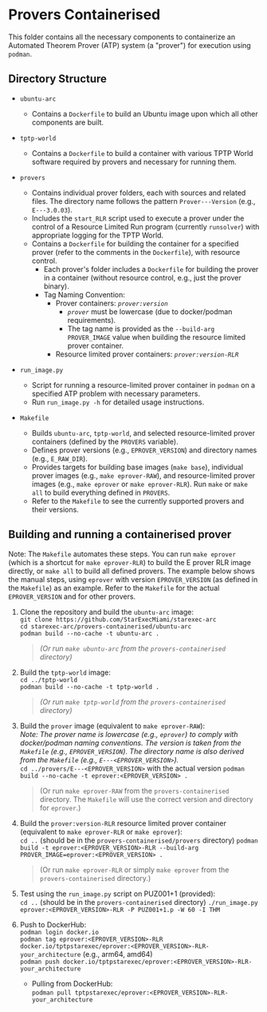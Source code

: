 # Provers Containerised

This folder contains all the necessary components to containerize an Automated Theorem Prover
(ATP) system (a "prover") for execution using `podman`.

## Directory Structure

- `ubuntu-arc`
  - Contains a `Dockerfile` to build an Ubuntu image upon which all other components are built.

- `tptp-world`
  - Contains a `Dockerfile` to build a container with various TPTP World software required by
    provers and necessary for running them.

- `provers`
  - Contains individual prover folders, each with sources and related files.
    The directory name follows the pattern `Prover---Version` (e.g., `E---3.0.03`).
  - Includes the `start_RLR` script used to execute a prover under the control of a Resource
    Limited Run program (currently `runsolver`) with appropriate logging for the TPTP World.
  - Contains a `Dockerfile` for building the container for a specified prover (refer to the
    comments in the `Dockerfile`), with resource control.
    - Each prover's folder includes a `Dockerfile` for building the prover in a container (without
      resource control, e.g., just the prover binary).
    - Tag Naming Convention:
      - Prover containers: *`prover:version`*
        - *`prover`* must be lowercase (due to docker/podman requirements).
        - The tag name is provided as the `--build-arg PROVER_IMAGE` value when building the
          resource limited prover container.
      - Resource limited prover containers: *`prover:version-RLR`*

- `run_image.py`
  - Script for running a resource-limited prover container in `podman` on a specified ATP problem
    with necessary parameters.
  - Run `run_image.py -h` for detailed usage instructions.

- `Makefile`
  - Builds `ubuntu-arc`, `tptp-world`, and selected resource-limited prover containers (defined
    by the `PROVERS` variable).
  - Defines prover versions (e.g., `EPROVER_VERSION`) and directory names (e.g., `E_RAW_DIR`).
  - Provides targets for building base images (`make base`), individual prover images
    (e.g., `make eprover-RAW`), and resource-limited prover images (e.g., `make eprover` or
    `make eprover-RLR`). Run `make` or `make all` to build everything defined in `PROVERS`.
  - Refer to the `Makefile` to see the currently supported provers and their versions.

## Building and running a containerised prover

Note: The `Makefile` automates these steps.
You can run `make eprover` (which is a shortcut for `make eprover-RLR`) to build the E prover
RLR image directly, or `make all` to build all defined provers.
The example below shows the manual steps, using `eprover` with version `EPROVER_VERSION` (as
defined in the `Makefile`) as an example.
Refer to the `Makefile` for the actual `EPROVER_VERSION` and for other provers.

1. Clone the repository and build the `ubuntu-arc` image:  
    `git clone https://github.com/StarExecMiami/starexec-arc`  
    `cd starexec-arc/provers-containerised/ubuntu-arc`  
    `podman build --no-cache -t ubuntu-arc .`
    > *(Or run `make ubuntu-arc` from the `provers-containerised` directory)*

2. Build the `tptp-world` image:  
    `cd ../tptp-world`  
    `podman build --no-cache -t tptp-world .`  
    > *(Or run `make tptp-world` from the `provers-containerised` directory)*

3. Build the `prover` image (equivalent to `make eprover-RAW`):  
   *Note: The prover name is lowercase (e.g., `eprover`) to comply with docker/podman naming
   conventions. The version is taken from the `Makefile` (e.g., `EPROVER_VERSION`).
   The directory name is also derived from the `Makefile` (e.g., `E---<EPROVER_VERSION>`).*  
    `cd ../provers/E---<EPROVER_VERSION>`  with the actual version
    `podman build --no-cache -t eprover:<EPROVER_VERSION> .`
    > (Or run `make eprover-RAW` from the `provers-containerised` directory. The `Makefile` will
      use the correct version and directory for `eprover`.)

4. Build the `prover:version-RLR` resource limited prover container (equivalent to
   `make eprover-RLR` or `make eprover`):  
    `cd ..` (should be in the `provers-containerised/provers` directory)
    `podman build -t eprover:<EPROVER_VERSION>-RLR --build-arg PROVER_IMAGE=eprover:<EPROVER_VERSION> .`
    > (Or run `make eprover-RLR` or simply `make eprover` from the `provers-containerised`
      directory.)

5. Test using the `run_image.py` script on PUZ001+1 (provided):  
    `cd ..` (should be in the `provers-containerised` directory)
    `./run_image.py eprover:<EPROVER_VERSION>-RLR -P PUZ001+1.p -W 60 -I THM`

6. Push to DockerHub:  
    `podman login docker.io`  
    `podman tag eprover:<EPROVER_VERSION>-RLR docker.io/tptpstarexec/eprover:<EPROVER_VERSION>-RLR-your_architecture` (e.g., arm64, amd64)  
    `podman push docker.io/tptpstarexec/eprover:<EPROVER_VERSION>-RLR-your_architecture`

    - Pulling from DockerHub:  
      `podman pull tptpstarexec/eprover:<EPROVER_VERSION>-RLR-your_architecture`

